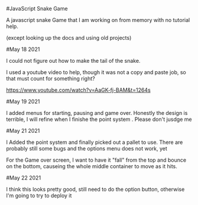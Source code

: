 #JavaScript Snake Game

A javascript snake Game that I am working on from memory with no tutorial help.

(except looking up the docs and using old projects)

#May 18 2021

I could not figure out how to make the tail of the snake.

I used a youtube video to help, though it was not a copy and paste job, so that must count for something right?

https://www.youtube.com/watch?v=AaGK-fj-BAM&t=1264s

#May 19 2021

I added menus for starting, pausing and game over. Honestly the design is terrible, I will refine when I finishe the point system . Please don't jusdge me

#May 21 2021

I Added the point system and finally picked out a pallet to use. There are probably still some bugs and the options menu does not work, yet

For the Game over screen, I want to have it "fall" from the top and bounce on the bottom, causeing the whole middle container to move as it hits.

#May 22 2021

I think this looks pretty good, still need to do the option button, otherwise I'm going to try to deploy it
